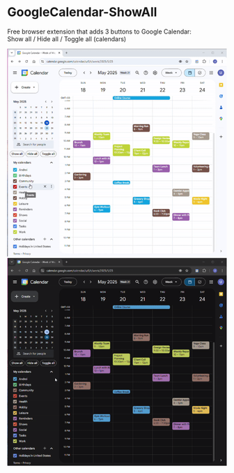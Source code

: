 # GoogleCalendar-ShowAll

Free browser extension that adds 3 buttons to Google Calendar:  
Show all / Hide all / Toggle all (calendars)

![Demonstration light](images/demo_light.gif#gh-light-mode-only)
![Demonstration dark](images/demo_dark.gif#gh-dark-mode-only)
